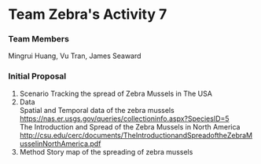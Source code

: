 # Team Zebra's Activity 7

### Team Members
Mingrui Huang, Vu Tran, James Seaward

### Initial Proposal
1. Scenario
Tracking the spread of Zebra Mussels in The USA 
2. Data
<br>Spatial and Temporal data of the zebra mussels 
https://nas.er.usgs.gov/queries/collectioninfo.aspx?SpeciesID=5
<br>The Introduction and Spread of the Zebra Mussels in North America
http://csu.edu/cerc/documents/TheIntroductionandSpreadoftheZebraMusselinNorthAmerica.pdf
3. Method
Story map of the spreading of zebra mussels








